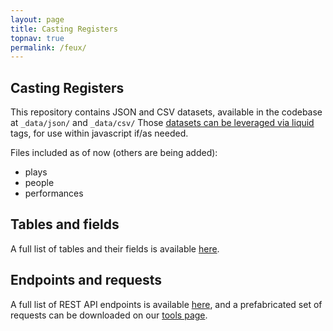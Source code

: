 ```yaml
---
layout: page
title: Casting Registers
topnav: true
permalink: /feux/
---
```


## Casting Registers

This repository contains JSON and CSV datasets, available in the codebase at `_data/json/` and `_data/csv/` Those [datasets can be leveraged via liquid](https://jekyllrb.com/docs/datafiles/) tags, for use within javascript if/as needed.

Files included as of now (others are being added):

- plays
- people
- performances

## Tables and fields

A full list of tables and their fields is available [here](/tables).

## Endpoints and requests

A full list of REST API endpoints is available [here](/endpoints), and a prefabricated set of requests can be downloaded on our [tools page](/tools).
